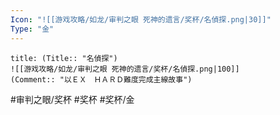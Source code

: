 ```yaml
---
Icon: "![[游戏攻略/如龙/审判之眼 死神的遗言/奖杯/名偵探.png|30]]"
Type: "金"
---
```

```ad-common-gold-trophy
title: (Title:: "名偵探")
![[游戏攻略/如龙/审判之眼 死神的遗言/奖杯/名偵探.png|100]]
(Comment:: "以ＥＸ　ＨＡＲＤ難度完成主線故事")
```

#审判之眼/奖杯 #奖杯 #奖杯/金
